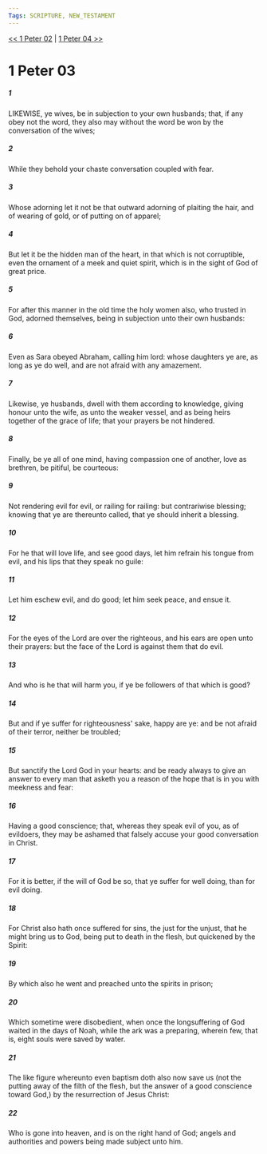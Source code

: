 ```yaml
---
Tags: SCRIPTURE, NEW_TESTAMENT
---
```


[<< 1 Peter 02](NEW_TESTAMENT/21_1_Peter/1_Peter_02.md) | [1 Peter 04 >>](NEW_TESTAMENT/21_1_Peter/1_Peter_04.md)

# 1 Peter 03

##### 1

LIKEWISE, ye wives, be in subjection to your own husbands; that, if any obey not the word, they also may without the word be won by the conversation of the wives;

##### 2

While they behold your chaste conversation coupled with fear.

##### 3

Whose adorning let it not be that outward adorning of plaiting the hair, and of wearing of gold, or of putting on of apparel;

##### 4

But let it be the hidden man of the heart, in that which is not corruptible, even the ornament of a meek and quiet spirit, which is in the sight of God of great price.

##### 5

For after this manner in the old time the holy women also, who trusted in God, adorned themselves, being in subjection unto their own husbands:

##### 6

Even as Sara obeyed Abraham, calling him lord: whose daughters ye are, as long as ye do well, and are not afraid with any amazement.

##### 7

Likewise, ye husbands, dwell with them according to knowledge, giving honour unto the wife, as unto the weaker vessel, and as being heirs together of the grace of life; that your prayers be not hindered.

##### 8

Finally, be ye all of one mind, having compassion one of another, love as brethren, be pitiful, be courteous:

##### 9

Not rendering evil for evil, or railing for railing: but contrariwise blessing; knowing that ye are thereunto called, that ye should inherit a blessing.

##### 10

For he that will love life, and see good days, let him refrain his tongue from evil, and his lips that they speak no guile:

##### 11

Let him eschew evil, and do good; let him seek peace, and ensue it.

##### 12

For the eyes of the Lord are over the righteous, and his ears are open unto their prayers: but the face of the Lord is against them that do evil.

##### 13

And who is he that will harm you, if ye be followers of that which is good?

##### 14

But and if ye suffer for righteousness' sake, happy are ye: and be not afraid of their terror, neither be troubled;

##### 15

But sanctify the Lord God in your hearts: and be ready always to give an answer to every man that asketh you a reason of the hope that is in you with meekness and fear:

##### 16

Having a good conscience; that, whereas they speak evil of you, as of evildoers, they may be ashamed that falsely accuse your good conversation in Christ.

##### 17

For it is better, if the will of God be so, that ye suffer for well doing, than for evil doing.

##### 18

For Christ also hath once suffered for sins, the just for the unjust, that he might bring us to God, being put to death in the flesh, but quickened by the Spirit:

##### 19

By which also he went and preached unto the spirits in prison;

##### 20

Which sometime were disobedient, when once the longsuffering of God waited in the days of Noah, while the ark was a preparing, wherein few, that is, eight souls were saved by water.

##### 21

The like figure whereunto even baptism doth also now save us (not the putting away of the filth of the flesh, but the answer of a good conscience toward God,) by the resurrection of Jesus Christ:

##### 22

Who is gone into heaven, and is on the right hand of God; angels and authorities and powers being made subject unto him.
